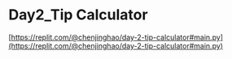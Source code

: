 # Day2_Tip Calculator

[https://replit.com/@chenjinghao/day-2-tip-calculator#main.py](https://replit.com/@chenjinghao/day-2-tip-calculator#main.py)